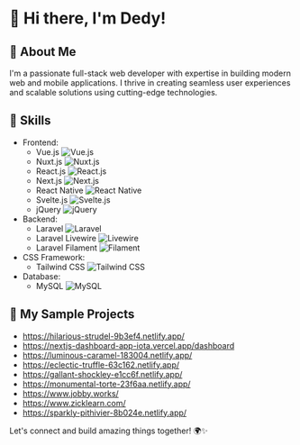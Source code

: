 # 👋 Hi there, I'm Dedy!

## 🚀 About Me
I'm a passionate full-stack web developer with expertise in building modern web and mobile applications. I thrive in creating seamless user experiences and scalable solutions using cutting-edge technologies.

## 💼 Skills
- Frontend:
  - Vue.js ![Vue.js](https://img.shields.io/badge/-Vue.js-4FC08D?logo=vue.js&logoColor=white)
  - Nuxt.js ![Nuxt.js](https://img.shields.io/badge/-Nuxt.js-00C58E?logo=nuxt.js&logoColor=white)
  - React.js ![React.js](https://img.shields.io/badge/-React.js-61DAFB?logo=react&logoColor=white)
  - Next.js ![Next.js](https://img.shields.io/badge/-Next.js-000000?logo=next.js&logoColor=white)
  - React Native ![React Native](https://img.shields.io/badge/-React_Native-61DAFB?logo=react&logoColor=white)
  - Svelte.js ![Svelte.js](https://img.shields.io/badge/-Svelte.js-FF3E00?logo=svelte&logoColor=white)
  - jQuery ![jQuery](https://img.shields.io/badge/-jQuery-0769AD?logo=jquery&logoColor=white)
- Backend:
  - Laravel ![Laravel](https://img.shields.io/badge/-Laravel-FF2D20?logo=laravel&logoColor=white)
  - Laravel Livewire ![Livewire](https://img.shields.io/badge/-Livewire-00B2FF?logo=laravel&logoColor=white)
  - Laravel Filament ![Filament](https://img.shields.io/badge/-Filament-FF2D20?logo=laravel&logoColor=white)
- CSS Framework:
  - Tailwind CSS ![Tailwind CSS](https://img.shields.io/badge/-Tailwind_CSS-38B2AC?logo=tailwind-css&logoColor=white)
- Database:
  - MySQL ![MySQL](https://img.shields.io/badge/-MySQL-4479A1?logo=mysql&logoColor=white)

## 🌟 My Sample Projects
- https://hilarious-strudel-9b3ef4.netlify.app/
- https://nextjs-dashboard-app-iota.vercel.app/dashboard
- https://luminous-caramel-183004.netlify.app/
- https://eclectic-truffle-63c162.netlify.app/
- https://gallant-shockley-e1cc6f.netlify.app/
- https://monumental-torte-23f6aa.netlify.app/
- https://www.jobby.works/
- https://www.zicklearn.com/
- https://sparkly-pithivier-8b024e.netlify.app/


Let's connect and build amazing things together! 🌍✨
